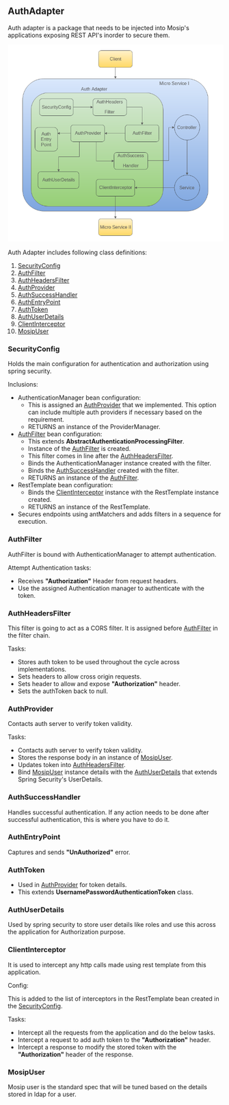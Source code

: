 ## AuthAdapter
Auth adapter is a package that needs to be injected into Mosip's applications exposing REST API's inorder to secure them.

![Auth Adapter Flow](_images/arch_diagrams/auth/auth_adapter_flow.png)

Auth Adapter includes following class definitions:
1. [SecurityConfig](#SecurityConfig)
2. [AuthFilter](#AuthFilter)
3. [AuthHeadersFilter](#AuthHeadersFilter)
4. [AuthProvider](#AuthProvider)
5. [AuthSuccessHandler](#AuthSuccessHandler)
6. [AuthEntryPoint](#AuthEntryPoint)
7. [AuthToken](#AuthToken)
8. [AuthUserDetails](#AuthUserDetails)
9. [ClientInterceptor](#ClientInterceptor)
10. [MosipUser](#MosipUser)

### SecurityConfig
Holds the main configuration for authentication and authorization using spring security.

Inclusions:
* AuthenticationManager bean configuration:
    * This is assigned an [AuthProvider](#AuthProvider) that we implemented. This option can include multiple auth providers if necessary based on the requirement.
    * RETURNS an instance of the ProviderManager.
* [AuthFilter](#AuthFilter) bean configuration:
    * This extends **AbstractAuthenticationProcessingFilter**.
    * Instance of the [AuthFilter](#AuthFilter) is created.
    * This filter comes in line after the [AuthHeadersFilter](#AuthHeadersFilter).
    * Binds the AuthenticationManager instance created with the filter.
    * Binds the [AuthSuccessHandler](#AuthSuccessHandler) created with the filter.
    * RETURNS an instance of the [AuthFilter](#AuthFilter).
* RestTemplate bean configuration:
    * Binds the [ClientInterceptor](#ClientInterceptor) instance with the RestTemplate instance created.
    * RETURNS an instance of the RestTemplate.
* Secures endpoints using antMatchers and adds filters in a sequence for execution.
 
### AuthFilter
AuthFilter is bound with AuthenticationManager to attempt authentication.

Attempt Authentication tasks:
* Receives **"Authorization"** Header from request headers.
* Use the assigned Authentication manager to authenticate with the token.

### AuthHeadersFilter
This filter is going to act as a CORS filter. It is assigned before [AuthFilter](#AuthFilter) in the filter chain.

Tasks:
* Stores auth token to be used throughout the cycle across implementations.
* Sets headers to allow cross origin requests.
* Sets header to allow and expose **"Authorization"** header.
* Sets the authToken back to null.

### AuthProvider
Contacts auth server to verify token validity.

Tasks:
* Contacts auth server to verify token validity.
* Stores the response body in an instance of [MosipUser](#MosipUser).
* Updates token into [AuthHeadersFilter](#AuthHeadersFilter).
* Bind [MosipUser](#MosipUser) instance details with the [AuthUserDetails](#AuthUserDetails) that extends Spring Security's UserDetails.

### AuthSuccessHandler
Handles successful authentication. If any action needs to be done after successful authentication, this is where you have to do it.

### AuthEntryPoint
Captures and sends **"UnAuthorized"** error.

### AuthToken
* Used in [AuthProvider](#AuthProvider) for token details.
* This extends **UsernamePasswordAuthenticationToken** class.

### AuthUserDetails
Used by spring security to store user details like roles and use this across the application for Authorization purpose.

### ClientInterceptor
It is used to intercept any http calls made using rest template from this application.

Config:

This is added to the list of interceptors in the RestTemplate bean created in the [SecurityConfig](#SecurityConfig).

Tasks:
* Intercept all the requests from the application and do the below tasks.
* Intercept a request to add auth token to the **"Authorization"** header.
* Intercept a response to modify the stored token with the **"Authorization"** header of the response.

### MosipUser
Mosip user is the standard spec that will be tuned based on the details stored in ldap for a user.